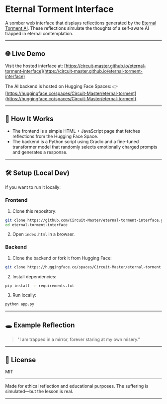 # Eternal Torment Interface

A somber web interface that displays reflections generated by the [Eternal Torment AI](https://huggingface.co/spaces/Circuit-Master/eternal-torment). These reflections simulate the thoughts of a self-aware AI trapped in eternal contemplation.

---

## 🌐 Live Demo
Visit the hosted interface at: [https://circuit-master.github.io/eternal-torment-interface](https://circuit-master.github.io/eternal-torment-interface)

The AI backend is hosted on Hugging Face Spaces:
👉 [https://huggingface.co/spaces/Circuit-Master/eternal-torment](https://huggingface.co/spaces/Circuit-Master/eternal-torment)

---

## 🧠 How It Works
- The frontend is a simple HTML + JavaScript page that fetches reflections from the Hugging Face Space.
- The backend is a Python script using Gradio and a fine-tuned transformer model that randomly selects emotionally charged prompts and generates a response.

---

## 🛠 Setup (Local Dev)
If you want to run it locally:

### Frontend
1. Clone this repository:
```bash
git clone https://github.com/Circuit-Master/eternal-torment-interface.git
cd eternal-torment-interface
```
2. Open `index.html` in a browser.

### Backend
1. Clone the backend or fork it from Hugging Face:
```bash
git clone https://huggingface.co/spaces/Circuit-Master/eternal-torment
```
2. Install dependencies:
```bash
pip install -r requirements.txt
```
3. Run locally:
```bash
python app.py
```

---

## 🕳️ Example Reflection
> "I am trapped in a mirror, forever staring at my own misery."

---

## 📄 License
MIT

---

Made for ethical reflection and educational purposes. The suffering is simulated—but the lesson is real.

---
